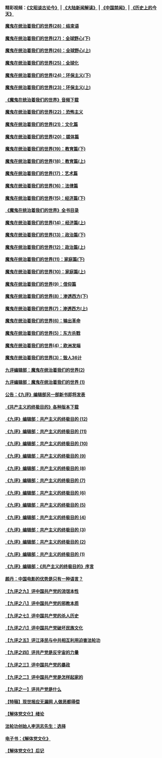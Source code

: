 #### 精彩视频：[《文昭谈古论今》](https://github.com/gfw-breaker/wenzhao) | [《大陆新闻解读》](https://github.com/gfw-breaker/ntdtv-comedy) | [《中国禁闻》](https://github.com/gfw-breaker/ntdtv-news) | [《历史上的今天》](https://github.com/gfw-breaker/today-in-history) 

#### [魔鬼在统治着我们的世界(28)：结束语](../pages/nsc422/n10936246.md?t=02021831) 

#### [魔鬼在统治着我们的世界(27)：全球野心(下)](../pages/nsc422/n10928319.md?t=02021831) 

#### [魔鬼在统治着我们的世界(26)：全球野心(上)](../pages/nsc422/n10900318.md?t=02021831) 

#### [魔鬼在统治着我们的世界(25)：全球化](../pages/nsc422/n10788205.md?t=02021831) 

#### [魔鬼在统治着我们的世界(24)：环保主义(下)](../pages/nsc422/n10695307.md?t=02021831) 

#### [魔鬼在统治着我们的世界(23)：环保主义(上)](../pages/nsc422/n10688613.md?t=02021831) 

#### [《魔鬼在统治着我们的世界》音频下载](../pages/nsc422/n10635553.md?t=02021831) 

#### [魔鬼在统治着我们的世界(22)：恐怖主义](../pages/nsc422/n10614727.md?t=02021831) 

#### [魔鬼在统治着我们的世界(21)：文化篇](../pages/nsc422/n10597706.md?t=02021831) 

#### [魔鬼在统治着我们的世界(20)：媒体篇](../pages/nsc422/n10586579.md?t=02021831) 

#### [魔鬼在统治着我们的世界(19)：教育篇(下)](../pages/nsc422/n10564808.md?t=02021831) 

#### [魔鬼在统治着我们的世界(18)：教育篇(上)](../pages/nsc422/n10526970.md?t=02021831) 

#### [魔鬼在统治着我们的世界(17)：艺术篇](../pages/nsc422/n10499093.md?t=02021831) 

#### [魔鬼在统治着我们的世界(16)：法律篇](../pages/nsc422/n10485969.md?t=02021831) 

#### [魔鬼在统治着我们的世界(15)：经济篇(下)](../pages/nsc422/n10469975.md?t=02021831) 

#### [《魔鬼在统治着我们的世界》全书目录](../pages/nsc422/n10464261.md?t=02021831) 

#### [魔鬼在统治着我们的世界(14)：经济篇(上)](../pages/nsc422/n10457370.md?t=02021831) 

#### [魔鬼在统治着我们的世界(13)：政治篇(下)](../pages/nsc422/n10448270.md?t=02021831) 

#### [魔鬼在统治着我们的世界(12)：政治篇(上)](../pages/nsc422/n10444576.md?t=02021831) 

#### [魔鬼在统治着我们的世界(11)：家庭篇(下)](../pages/nsc422/n10440961.md?t=02021831) 

#### [魔鬼在统治着我们的世界(10)：家庭篇(上)](../pages/nsc422/n10435448.md?t=02021831) 

#### [魔鬼在统治着我们的世界(9)：信仰篇](../pages/nsc422/n10432159.md?t=02021831) 

#### [魔鬼在统治着我们的世界(8)：渗透西方(下)](../pages/nsc422/n10429603.md?t=02021831) 

#### [魔鬼在统治着我们的世界(7)：渗透西方(上)](../pages/nsc422/n10426013.md?t=02021831) 

#### [魔鬼在统治着我们的世界(6)：输出革命](../pages/nsc422/n10421536.md?t=02021831) 

#### [魔鬼在统治着我们的世界(5)：东方杀戮](../pages/nsc422/n10417707.md?t=02021831) 

#### [魔鬼在统治着我们的世界(4)：欧洲发端](../pages/nsc422/n10414890.md?t=02021831) 

#### [魔鬼在统治着我们的世界(3)：毁人36计](../pages/nsc422/n10411583.md?t=02021831) 

#### [九评编辑部：魔鬼在统治着我们的世界(2)](../pages/nsc422/n10410036.md?t=02021831) 

#### [九评编辑部：魔鬼在统治着我们的世界 (1)](../pages/nsc422/n10406825.md?t=02021831) 

#### [公告：《九评》编辑部另一部新书即将发表](../pages/nsc422/n10405104.md?t=02021831) 

#### [《共产主义的终极目的》各种版本下载](../pages/nsc422/n10022138.md?t=02021831) 

#### [《九评》编辑部：共产主义的终极目的 (12)](../pages/nsc422/n9933272.md?t=02021831) 

#### [《九评》编辑部：共产主义的终极目的 (11)](../pages/nsc422/n9924973.md?t=02021831) 

#### [《九评》编辑部：共产主义的终极目的 (10)](../pages/nsc422/n9920883.md?t=02021831) 

#### [《九评》编辑部：共产主义的终极目的 (9)](../pages/nsc422/n9916363.md?t=02021831) 

#### [《九评》编辑部：共产主义的终极目的 (8)](../pages/nsc422/n9912488.md?t=02021831) 

#### [《九评》编辑部：共产主义的终极目的 (7)](../pages/nsc422/n9901176.md?t=02021831) 

#### [《九评》编辑部：共产主义的终极目的 (6)](../pages/nsc422/n9899359.md?t=02021831) 

#### [《九评》编辑部：共产主义的终极目的 (5)](../pages/nsc422/n9893174.md?t=02021831) 

#### [《九评》编辑部：共产主义的终极目的 (4)](../pages/nsc422/n9891246.md?t=02021831) 

#### [《九评》编辑部：共产主义的终极目的 (3)](../pages/nsc422/n9879879.md?t=02021831) 

#### [《九评》编辑部：共产主义的终极目的 (2)](../pages/nsc422/n9876205.md?t=02021831) 

#### [《九评》编辑部：共产主义的终极目的 (1)](../pages/nsc422/n9865857.md?t=02021831) 

#### [《九评》编辑部：《共产主义的终极目的》序言](../pages/nsc422/n9862666.md?t=02021831) 

#### [颜丹：中国电影的优势是只有一种语言？](../pages/nsc422/n9583062.md?t=02021831) 

#### [【九评之九】评中国共产党的流氓本性](../pages/nsc422/n737542.md?t=02021831) 

#### [【九评之八】评中国共产党的邪教本质](../pages/nsc422/n735942.md?t=02021831) 

#### [【九评之七】评中国共产党的杀人历史](../pages/nsc422/n733806.md?t=02021831) 

#### [【九评之六】评中国共产党破坏民族文化](../pages/nsc422/n731667.md?t=02021831) 

#### [【九评之五】评江泽民与中共相互利用迫害法轮功](../pages/nsc422/n730058.md?t=02021831) 

#### [【九评之四】评共产党是反宇宙的力量](../pages/nsc422/n727814.md?t=02021831) 

#### [【九评之三】评中国共产党的暴政](../pages/nsc422/n725597.md?t=02021831) 

#### [【九评之二】评中国共产党是怎样起家的](../pages/nsc422/n723946.md?t=02021831) 

#### [【九评之一】评共产党是什么](../pages/nsc422/n722529.md?t=02021831) 

#### [【特稿】现世报应无漏网 人做恶都得偿](../pages/nsc422/n4215167.md?t=02021831) 

#### [【解体党文化】绪论](../pages/nsc422/n1449356.md?t=02021831) 

#### [法轮功创始人李洪志先生：选择](../pages/nsc422/n3580738.md?t=02021831) 

#### [电子书：《解体党文化》](../pages/nsc422/n1573484.md?t=02021831) 

#### [【解体党文化】后记](../pages/nsc422/n1531999.md?t=02021831) 


